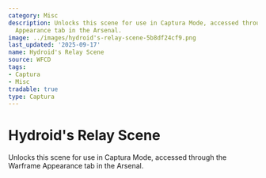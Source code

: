 ```yaml
---
category: Misc
description: Unlocks this scene for use in Captura Mode, accessed through the Warframe
  Appearance tab in the Arsenal.
image: ../images/hydroid's-relay-scene-5b8df24cf9.png
last_updated: '2025-09-17'
name: Hydroid's Relay Scene
source: WFCD
tags:
- Captura
- Misc
tradable: true
type: Captura
---
```


# Hydroid's Relay Scene

Unlocks this scene for use in Captura Mode, accessed through the Warframe Appearance tab in the Arsenal.

